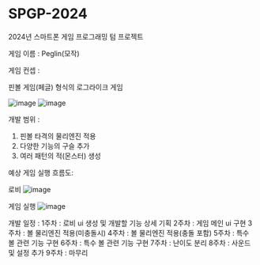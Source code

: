 # SPGP-2024
2024년 스마트폰 게임 프로그래밍 텀 프로젝트

게임 이름 : Peglin(모작)

게임 컨셉 : 

핀볼 게임(페글) 형식의 로그라이크 게임


![image](https://github.com/KhangsuPark/SPGP-2024/assets/104749478/69a87a96-4f6a-4123-b0f2-eb2f98504dc1)
![image](https://github.com/KhangsuPark/SPGP-2024/assets/104749478/53a74824-2d63-40d6-a6c0-7065b2636283)


개발 범위 :

1. 핀볼 타격의 물리엔진 적용
2. 다양한 기능의 구슬 추가
3. 여러 패턴의 적(몬스터) 생성

예상 게임 실행 흐름도:


로비
![image](https://github.com/KhangsuPark/SPGP-2024/assets/104749478/5e6f3ffb-60fc-4550-a110-0c98290ed048)


게임 실행
![image](https://github.com/KhangsuPark/SPGP-2024/assets/104749478/a8dbaf38-fe28-4c0d-8381-f3e95dd31bd5)

개발 일정 :
1주차 : 로비 ui 생성 및 개발할 기능 상세 기획
2주차 : 게임 메인 ui 구현
3주차 : 볼 물리엔진 적용(미충돌시)
4주차 : 볼 물리엔진 적용(충돌 포함)
5주차 : 특수 볼 관련 기능 구현
6주차 : 특수 볼 관련 기능 구현
7주차 : 난이도 분리
8주차 : 사운드 및 설정 추가
9주차 : 마무리

